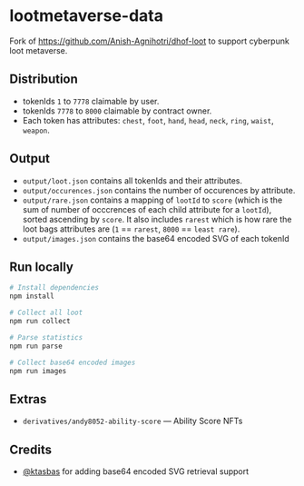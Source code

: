 # lootmetaverse-data

Fork of https://github.com/Anish-Agnihotri/dhof-loot to support cyberpunk loot metaverse.

## Distribution

- tokenIds `1` to `7778` claimable by user.
- tokenIds `7778` to `8000` claimable by contract owner.
- Each token has attributes: `chest`, `foot`, `hand`, `head`, `neck`, `ring`, `waist`, `weapon`.

## Output

- `output/loot.json` contains all tokenIds and their attributes.
- `output/occurences.json` contains the number of occurences by attribute.
- `output/rare.json` contains a mapping of `lootId` to `score` (which is the sum of number of occcrences of each child attribute for a `lootId`), sorted ascending by `score`. It also includes `rarest` which is how rare the loot bags attributes are (`1` == `rarest`, `8000` == `least rare`).
- `output/images.json` contains the base64 encoded SVG of each tokenId

## Run locally

```bash
# Install dependencies
npm install

# Collect all loot
npm run collect

# Parse statistics
npm run parse

# Collect base64 encoded images
npm run images
```

## Extras

- `derivatives/andy8052-ability-score` — Ability Score NFTs

## Credits

- [@ktasbas](https://github.com/ktasbas) for adding base64 encoded SVG retrieval support
